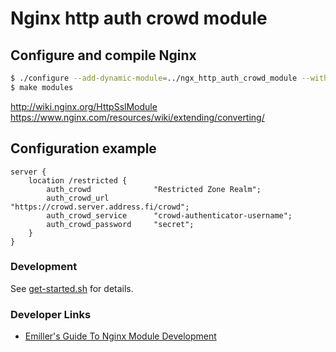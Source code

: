 # Nginx http auth crowd module

## Configure and compile Nginx

```bash
$ ./configure --add-dynamic-module=../ngx_http_auth_crowd_module --with-debug --with-http_ssl_module
$ make modules
```
http://wiki.nginx.org/HttpSslModule
https://www.nginx.com/resources/wiki/extending/converting/

## Configuration example

```
server {
    location /restricted {
        auth_crowd              "Restricted Zone Realm";
        auth_crowd_url          "https://crowd.server.address.fi/crowd";
        auth_crowd_service      "crowd-authenticator-username";
        auth_crowd_password     "secret";
    }
}
```
### Development
 See [get-started.sh](get-started.sh) for details.
### Developer Links
 * [Emiller's Guide To Nginx Module
         Development](http://www.evanmiller.org/nginx-modules-guide.html)
